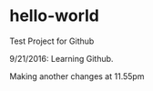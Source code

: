 # hello-world
Test Project for Github

9/21/2016: Learning Github.

Making another changes at 11.55pm
